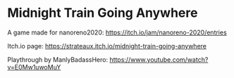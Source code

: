# Midnight Train Going Anywhere
A game made for nanoreno2020: https://itch.io/jam/nanoreno-2020/entries

Itch.io page: https://strateaux.itch.io/midnight-train-going-anywhere

Playthrough by ManlyBadassHero: https://www.youtube.com/watch?v=E0Mw1uwoMuY
